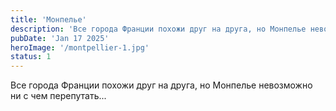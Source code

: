 ```yaml
---
title: 'Монпелье'
description: 'Все города Франции похожи друг на друга, но Монпелье невозможно ни с чем перепутать...'
pubDate: 'Jan 17 2025'
heroImage: '/montpellier-1.jpg'
status: 1
---
```


Все города Франции похожи друг на друга, но Монпелье невозможно ни с чем перепутать...
